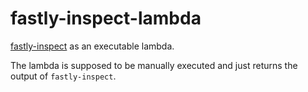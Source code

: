 # fastly-inspect-lambda

[fastly-inspect](https://github.com/yannh/fastly-inspect) as an executable lambda.

The lambda is supposed to be manually executed and just returns the output of `fastly-inspect`.
